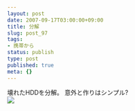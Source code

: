 ```yaml
---
layout: post
date: 2007-09-17T03:00:00+09:00
title: 分解
slug: post_97
tags:
- 携帯から
status: publish
type: post
published: true
meta: {}
---
```

<div class="caption">壊れたHDDを分解。
意外と作りはシンプル?</div>
<div class="photo"><img src="http://wo.skr.jp/images/uploads/blog-photo-1190029594.83-0.jpg" /></div>
